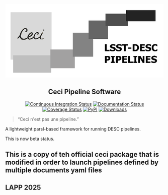 ![Ceci Logo](ceci.png)


<h2 align="center">Ceci Pipeline Software</h2>

<p align="center">
<a href="https://github.com/LSSTDESC/ceci/actions?query=workflow%3A%22Continuous+Integration%22"><img alt="Continuous Integration Status" src="https://github.com/LSSTDESC/ceci/workflows/Continuous%20Integration/badge.svg"></a>
<a href='https://ceci.readthedocs.io/en/latest/?badge=latest'><img src='https://readthedocs.org/projects/ceci/badge/?version=latest' alt='Documentation Status' /></a>
<a href="https://codecov.io/gh/LSSTDESC/ceci"><img alt="Coverage Status" src="https://codecov.io/gh/LSSTDESC/ceci/branch/master/graph/badge.svg"></a>
<a href="https://pypi.org/project/ceci/"><img alt="PyPI" src="https://img.shields.io/pypi/v/ceci"></a>
<a href="https://pepy.tech/project/ceci"><img alt="Downloads" src="https://pepy.tech/badge/ceci"></a>
</p>

> “Ceci n'est pas une pipeline.”

A lightweight parsl-based framework for running DESC pipelines.

This is now beta status.

## This is a copy of teh official ceci package that is modified in order to launch pipelines defined by multiple documents yaml files
## LAPP 2025


